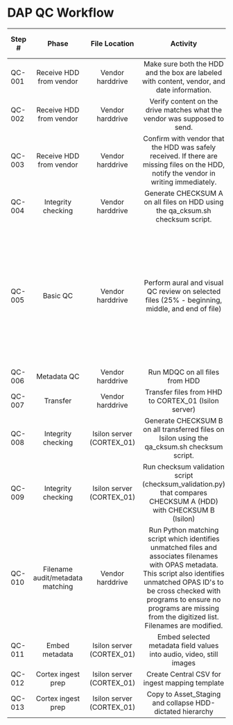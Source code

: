 # DAP QC Workflow

|Step #| Phase|	File Location|Activity|	Update TRACKING tab|Instructions/Documentation Location|   Notes|
| ---- |:----:|:------------:|:------:|:------------------:|:---------------------------------:|:------:|
|QC-001|Receive HDD from vendor|Vendor harddrive|	Make sure both the HDD and the box are labeled with content, vendor, and date information.| | | |		
|QC-002|Receive HDD from vendor|Vendor harddrive|	Verify content on the drive matches what the vendor was supposed to send.| | | |		
|QC-003|Receive HDD from vendor|Vendor harddrive|	Confirm with vendor that the HDD was safely received. If there are missing files on the HDD, notify the vendor in writing immediately.| | | |			
|QC-004|Integrity checking|Vendor harddrive|Generate CHECKSUM A on all files on HDD using the qa_cksum.sh checksum script.| | | |			
|QC-005|Basic QC|Vendor harddrive|Perform aural and visual QC review on selected files (25% - beginning, middle, and end of file)| | |They mark if files don't align with FNC (but don't change it). Sometimes the date is off, or cha instead of CH. KG must review FOR REVIEW files.|
|QC-006|Metadata QC|Vendor harddrive|Run MDQC on all files from HDD| | | |		
|QC-007|Transfer|Vendor harddrive|Transfer files from HHD to CORTEX_01 (Isilon server)| | | |
|QC-008|Integrity checking|Isilon server (CORTEX_01)|Generate CHECKSUM B on all transferred files on Isilon using the qa_cksum.sh checksum script.|	|	| |	
|QC-009|Integrity checking|Isilon server (CORTEX_01)|Run checksum validation script (checksum_validation.py) that compares CHECKSUM A (HDD) with CHECKSUM B (Isilon)|	|	| |	
|QC-010|Filename audit/metadata matching|Vendor harddrive|Run Python matching script which identifies unmatched files and associates filenames with OPAS metadata. This script also identifies unmatched OPAS ID's to be cross checked with programs to ensure no programs are missing from the digitized list. Filenames are modified.| | | |	
|QC-011|Embed metadata|Isilon server (CORTEX_01)|Embed selected metadata field values into audio, video, still images| | | |			
|QC-012|Cortex ingest prep|Isilon server (CORTEX_01)|Create Central CSV for ingest mapping template| | | |		
|QC-013|Cortex ingest prep|Isilon server (CORTEX_01)|Copy to Asset_Staging and collapse HDD-dictated hierarchy| | | |			
